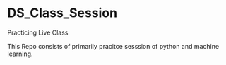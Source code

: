 # DS_Class_Session
Practicing Live Class

This Repo consists of primarily pracitce sesssion of python and machine learning.

